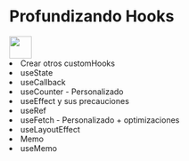 <h1>Profundizando Hooks </h1> <img src="https://camo.githubusercontent.com/b2cb9808399ad53bdcf25e6e1d4906ced494ad70fc7a6de5cb2b6c552f77870f/68747470733a2f2f6272616e64736c6f676f732e636f6d2f77702d636f6e74656e742f75706c6f6164732f696d616765732f6c617267652f72656475782d6c6f676f2e706e67"  width="40" />


<li>Crear otros customHooks</li>
<li>useState</li>
<li>useCallback</li>
<li>useCounter - Personalizado</li>
<li>useEffect y sus precauciones
</li>
<li>useRef</li>
<li>useFetch - Personalizado + optimizaciones
</li>
<li>useLayoutEffect</li>
<li>Memo</li>
<li>useMemo</li>
